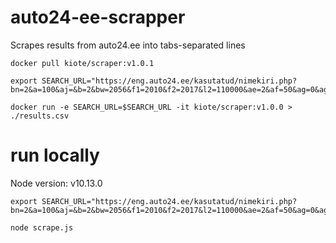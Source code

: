 # auto24-ee-scrapper

Scrapes results from auto24.ee into tabs-separated lines

```
docker pull kiote/scraper:v1.0.1

export SEARCH_URL="https://eng.auto24.ee/kasutatud/nimekiri.php?bn=2&a=100&aj=&b=2&bw=2056&f1=2010&f2=2017&l2=110000&ae=2&af=50&ag=0&ag=1&otsi=search"

docker run -e SEARCH_URL=$SEARCH_URL -it kiote/scraper:v1.0.0 > ./results.csv
```

# run locally

Node version: v10.13.0

```
export SEARCH_URL="https://eng.auto24.ee/kasutatud/nimekiri.php?bn=2&a=100&aj=&b=2&bw=2056&f1=2010&f2=2017&l2=110000&ae=2&af=50&ag=0&ag=1&otsi=search"

node scrape.js
```
